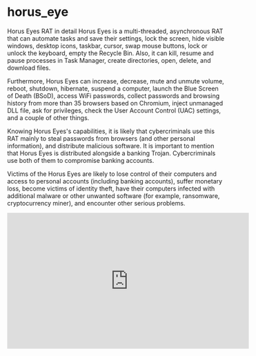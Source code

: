 # horus_eye

Horus Eyes RAT in detail
Horus Eyes is a multi-threaded, asynchronous RAT that can automate tasks and save their settings, lock the screen, hide visible windows, desktop icons, taskbar, cursor, swap mouse buttons, lock or unlock the keyboard, empty the Recycle Bin. Also, it can kill, resume and pause processes in Task Manager, create directories, open, delete, and download files.

Furthermore, Horus Eyes can increase, decrease, mute and unmute volume, reboot, shutdown, hibernate, suspend a computer, launch the Blue Screen of Death (BSoD), access WiFi passwords, collect passwords and browsing history from more than 35 browsers based on Chromium, inject unmanaged DLL file, ask for privileges, check the User Account Control (UAC) settings, and a couple of other things.

Knowing Horus Eyes's capabilities, it is likely that cybercriminals use this RAT mainly to steal passwords from browsers (and other personal information), and distribute malicious software. It is important to mention that Horus Eyes is distributed alongside a banking Trojan. Cybercriminals use both of them to compromise banking accounts.

Victims of the Horus Eyes are likely to lose control of their computers and access to personal accounts (including banking accounts), suffer monetary loss, become victims of identity theft, have their computers infected with additional malware or other unwanted software (for example, ransomware, cryptocurrency miner), and encounter other serious problems.


<iframe width="560" height="315" src="https://www.youtube.com/embed/Edm6-l0NxXo?clip=UgkxXQlLzjnPpOAuDYnYkMsxTtMi7cpoJG7x&amp;clipt=EP-GAxjf2wY" title="YouTube video player" frameborder="0" allow="accelerometer; autoplay; clipboard-write; encrypted-media; gyroscope; picture-in-picture; web-share" allowfullscreen></iframe>
